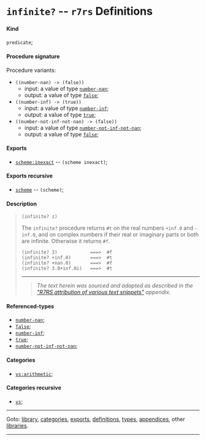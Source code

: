 

<a id='definition__r7rs__infinite_3f'></a>

# `infinite?` -- `r7rs` Definitions


<a id='definition__r7rs__infinite_3f__kind'></a>

#### Kind

`predicate`;


<a id='definition__r7rs__infinite_3f__procedure-signature'></a>

#### Procedure signature

Procedure variants:
 * `((number-nan) -> (false))`
   * input: a value of type [`number-nan`](../../r7rs/types/number-nan.md#type__r7rs__number-nan);
   * output: a value of type [`false`](../../r7rs/types/false.md#type__r7rs__false);
 * `((number-inf) -> (true))`
   * input: a value of type [`number-inf`](../../r7rs/types/number-inf.md#type__r7rs__number-inf);
   * output: a value of type [`true`](../../r7rs/types/true.md#type__r7rs__true);
 * `((number-not-inf-not-nan) -> (false))`
   * input: a value of type [`number-not-inf-not-nan`](../../r7rs/types/number-not-inf-not-nan.md#type__r7rs__number-not-inf-not-nan);
   * output: a value of type [`false`](../../r7rs/types/false.md#type__r7rs__false);


<a id='definition__r7rs__infinite_3f__exports'></a>

#### Exports

 * [`scheme:inexact`](../../r7rs/exports/scheme_3a_inexact.md#export__r7rs__scheme_3a_inexact) -- `(scheme inexact)`;


<a id='definition__r7rs__infinite_3f__exports-recursive'></a>

#### Exports recursive

 * [`scheme`](../../r7rs/exports/scheme.md#export__r7rs__scheme) -- `(scheme)`;


<a id='definition__r7rs__infinite_3f__description'></a>

#### Description

> ````
> (infinite? z)
> ````
> 
> 
> The `infinite?` procedure returns `#t` on the real numbers
> `+inf.0` and `-inf.0`, and on complex
> numbers if their real or imaginary parts or both are infinite.
> Otherwise it returns `#f`.
> 
> ````
> (infinite? 3)            ===>  #f
> (infinite? +inf.0)       ===>  #t
> (infinite? +nan.0)       ===>  #f
> (infinite? 3.0+inf.0i)   ===>  #t
> ````
> 
> 
> ----
> > *The text herein was sourced and adapted as described in the ["R7RS attribution of various text snippets"](../../r7rs/appendices/attribution.md#appendix__r7rs__attribution) appendix.*


<a id='definition__r7rs__infinite_3f__referenced-types'></a>

#### Referenced-types

 * [`number-nan`](../../r7rs/types/number-nan.md#type__r7rs__number-nan);
 * [`false`](../../r7rs/types/false.md#type__r7rs__false);
 * [`number-inf`](../../r7rs/types/number-inf.md#type__r7rs__number-inf);
 * [`true`](../../r7rs/types/true.md#type__r7rs__true);
 * [`number-not-inf-not-nan`](../../r7rs/types/number-not-inf-not-nan.md#type__r7rs__number-not-inf-not-nan);


<a id='definition__r7rs__infinite_3f__categories'></a>

#### Categories

 * [`vs:arithmetic`](../../r7rs/categories/vs_3a_arithmetic.md#category__r7rs__vs_3a_arithmetic);


<a id='definition__r7rs__infinite_3f__categories-recursive'></a>

#### Categories recursive

 * [`vs`](../../r7rs/categories/vs.md#category__r7rs__vs);

----

Goto: [library](../../r7rs/_index.md#library__r7rs), [categories](../../r7rs/categories/_index.md#toc__r7rs__categories), [exports](../../r7rs/exports/_index.md#toc__r7rs__exports), [definitions](../../r7rs/definitions/_index.md#toc__r7rs__definitions), [types](../../r7rs/types/_index.md#toc__r7rs__types), [appendices](../../r7rs/appendices/_index.md#toc__r7rs__appendices), other [libraries](../../_libraries.md#toc__libraries).

----

